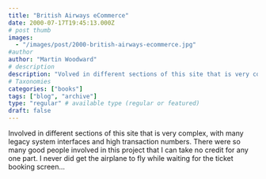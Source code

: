 ```yaml
---
title: "British Airways eCommerce"
date: 2000-07-17T19:45:13.000Z
# post thumb
images:
  - "/images/post/2000-british-airways-ecommerce.jpg"
#author
author: "Martin Woodward"
# description
description: "Volved in different sections of this site that is very complex, with many legacy system interfaces and high transaction numbers."
# Taxonomies
categories: ["books"]
tags: ["blog", "archive"]
type: "regular" # available type (regular or featured)
draft: false
---
```

Involved in different sections of this site that is very complex, with many legacy system interfaces and high transaction numbers. There were so many good people involved in this project that I can take no credit for any one part. I never did get the airplane to fly while waiting for the ticket booking screen...